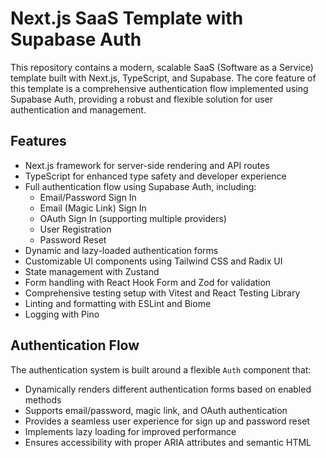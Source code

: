 # Next.js SaaS Template with Supabase Auth

This repository contains a modern, scalable SaaS (Software as a Service) template built with Next.js,
TypeScript, and Supabase. The core feature of this template is a comprehensive authentication flow implemented
using Supabase Auth, providing a robust and flexible solution for user authentication and management.

## Features

- Next.js framework for server-side rendering and API routes
- TypeScript for enhanced type safety and developer experience
- Full authentication flow using Supabase Auth, including:
  - Email/Password Sign In
  - Email (Magic Link) Sign In
  - OAuth Sign In (supporting multiple providers)
  - User Registration
  - Password Reset
- Dynamic and lazy-loaded authentication forms
- Customizable UI components using Tailwind CSS and Radix UI
- State management with Zustand
- Form handling with React Hook Form and Zod for validation
- Comprehensive testing setup with Vitest and React Testing Library
- Linting and formatting with ESLint and Biome
- Logging with Pino

## Authentication Flow

The authentication system is built around a flexible `Auth` component that:

- Dynamically renders different authentication forms based on enabled methods
- Supports email/password, magic link, and OAuth authentication
- Provides a seamless user experience for sign up and password reset
- Implements lazy loading for improved performance
- Ensures accessibility with proper ARIA attributes and semantic HTML
